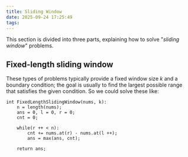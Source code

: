 ```yaml
---
title: Sliding Window
date: 2025-09-24 17:25:49
tags:
---
```


This section is divided into three parts, explaining how to solve "*sliding window*" problems.

## Fixed-length sliding window
These types of problems typically provide a fixed window size $k$ and a boundary condition; the goal is usually to find the largest possible range that satisfies the given condition.
So we could solve these like:
```textplain
int FixedLengthSlidingWindow(nums, k):
    n = length(nums);
    ans = 0, l = 0, r = 0;
    cnt = 0;

    while(r ++ < n):
        cnt += nums.at(r) - nums.at(l ++);
        ans = max(ans, cnt);

    return ans;
```

